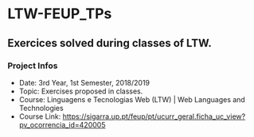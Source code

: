 # LTW-FEUP_TPs

## Exercices solved during classes of LTW.
### Project Infos

   * Date: 3rd Year, 1st Semester, 2018/2019
   * Topic: Exercises proposed in classes.
   * Course: Linguagens e Tecnologias Web (LTW) | Web Languages and Technologies
   * Course Link: https://sigarra.up.pt/feup/pt/ucurr_geral.ficha_uc_view?pv_ocorrencia_id=420005
